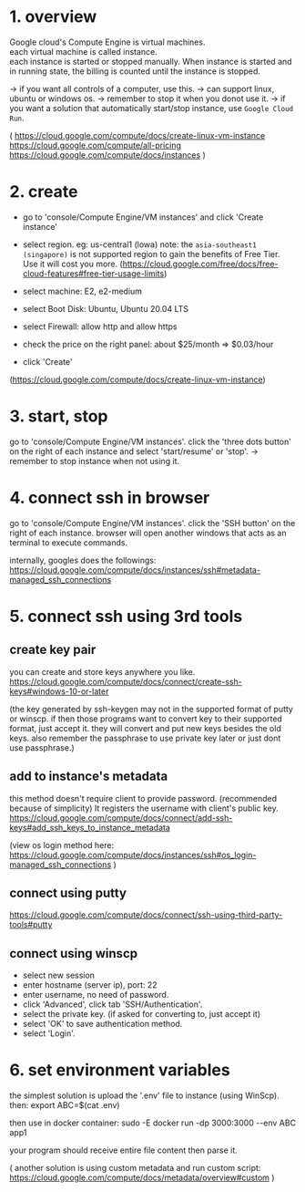 
# 1. overview
Google cloud's Compute Engine is virtual machines.   
each virtual machine is called instance.  
each instance is started or stopped manually.
When instance is started and in running state, the billing is counted until the instance is stopped.

-> if you want all controls of a computer, use this.
-> can support linux, ubuntu or windows os.
-> remember to stop it when you donot use it.
-> if you want a solution that automatically start/stop instance, use `Google Cloud Run`.

(
https://cloud.google.com/compute/docs/create-linux-vm-instance
https://cloud.google.com/compute/all-pricing
https://cloud.google.com/compute/docs/instances
)

# 2. create 
- go to 'console/Compute Engine/VM instances' and click 'Create instance'
- select region. eg: us-central1 (lowa)
note: the `asia-southeast1 (singapore)` is not supported region to gain the benefits of Free Tier. Use it will cost you more.
(https://cloud.google.com/free/docs/free-cloud-features#free-tier-usage-limits)

- select machine: E2, e2-medium
- select Boot Disk: Ubuntu, Ubuntu 20.04 LTS
- select Firewall: allow http and allow https
- check the price on the right panel: about $25/month => $0.03/hour
- click 'Create'

(https://cloud.google.com/compute/docs/create-linux-vm-instance)


# 3. start, stop
go to 'console/Compute Engine/VM instances'.
click the 'three dots button' on the right of each instance and select 'start/resume' or 'stop'. 
-> remember to stop instance when not using it.

# 4. connect ssh in browser
go to 'console/Compute Engine/VM instances'.
click the 'SSH button' on the right of each instance.
browser will open another windows that acts as an terminal to execute commands.

internally, googles does the followings:
https://cloud.google.com/compute/docs/instances/ssh#metadata-managed_ssh_connections


# 5. connect ssh using 3rd tools

## create key pair
you can create and store keys anywhere you like.  
https://cloud.google.com/compute/docs/connect/create-ssh-keys#windows-10-or-later

(the key generated by ssh-keygen may not in the supported format of putty or winscp.
if then those programs want to convert key to their supported format, just accept it.
they will convert and put new keys besides the old keys. 
also remember the passphrase to use private key later or just dont use passphrase.)

## add to instance's metadata
this method doesn't require client to provide password. (recommended because of simplicity)
It registers the username with client's public key.
https://cloud.google.com/compute/docs/connect/add-ssh-keys#add_ssh_keys_to_instance_metadata

(view os login method here:
https://cloud.google.com/compute/docs/instances/ssh#os_login-managed_ssh_connections
)

## connect using putty
https://cloud.google.com/compute/docs/connect/ssh-using-third-party-tools#putty

## connect using winscp
- select new session
- enter hostname (server ip), port: 22
- enter username, no need of password.
- click 'Advanced', click tab 'SSH/Authentication'.
- select the private key. (if asked for converting to, just accept it)
- select 'OK' to save authentication method.
- select 'Login'.

# 6. set environment variables
the simplest solution is upload the '.env' file to instance (using WinScp).
then:
export ABC=$(cat .env)

then use in docker container:
sudo -E docker run -dp 3000:3000 --env ABC app1

your program should receive entire file content then parse it.

(
another solution is using custom metadata and run custom script:
https://cloud.google.com/compute/docs/metadata/overview#custom
)

